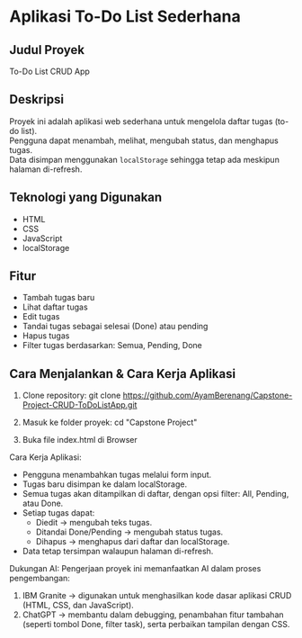 # Aplikasi To-Do List Sederhana

## Judul Proyek

To-Do List CRUD App

## Deskripsi

Proyek ini adalah aplikasi web sederhana untuk mengelola daftar tugas (to-do list).  
Pengguna dapat menambah, melihat, mengubah status, dan menghapus tugas.  
Data disimpan menggunakan `localStorage` sehingga tetap ada meskipun halaman di-refresh.

## Teknologi yang Digunakan

- HTML
- CSS
- JavaScript
- localStorage

## Fitur

- Tambah tugas baru
- Lihat daftar tugas
- Edit tugas
- Tandai tugas sebagai selesai (Done) atau pending
- Hapus tugas
- Filter tugas berdasarkan: Semua, Pending, Done

## Cara Menjalankan & Cara Kerja Aplikasi

1. Clone repository:
   git clone https://github.com/AyamBerenang/Capstone-Project-CRUD-ToDoListApp.git

2. Masuk ke folder proyek:
   cd "Capstone Project"

3. Buka file index.html di Browser

Cara Kerja Aplikasi:

- Pengguna menambahkan tugas melalui form input.
- Tugas baru disimpan ke dalam localStorage.
- Semua tugas akan ditampilkan di daftar, dengan opsi filter: All, Pending, atau Done.
- Setiap tugas dapat:
  - Diedit → mengubah teks tugas.
  - Ditandai Done/Pending → mengubah status tugas.
  - Dihapus → menghapus dari daftar dan localStorage.
- Data tetap tersimpan walaupun halaman di-refresh.

Dukungan AI:
Pengerjaan proyek ini memanfaatkan AI dalam proses pengembangan:

1. IBM Granite → digunakan untuk menghasilkan kode dasar aplikasi CRUD (HTML, CSS, dan JavaScript).
2. ChatGPT → membantu dalam debugging, penambahan fitur tambahan (seperti tombol Done, filter task), serta perbaikan tampilan dengan CSS.
